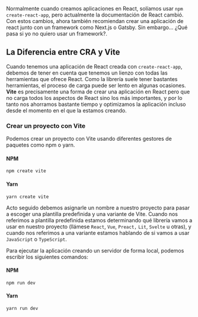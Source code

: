  Normalmente cuando creamos aplicaciones en React, solíamos usar `npm create-react-app`, pero actualmente la documentación de React cambió. Con estos cambios, ahora también recomiendan crear una aplicación de react junto con un framework como Next.js o Gatsby. Sin embargo... ¿Qué pasa si yo no quiero usar un framework?.
## La Diferencia entre CRA y Vite

Cuando tenemos una aplicación de React creada con `create-react-app`, debemos de tener en cuenta que tenemos un lienzo con todas las herramientas que ofrece React. Como la librería suele tener bastantes herramientas, el proceso de carga puede ser lento en algunas ocasiones. **Vite** es precisamente una forma de crear una aplicación en React pero que no carga todos los aspectos de React sino los más importantes, y por lo tanto nos ahorramos bastante tiempo y optimizamos la aplicación incluso desde el momento en el que la estamos creando.

### Crear un proyecto con Vite

Podemos crear un proyecto con Vite usando diferentes gestores de paquetes como npm o yarn.
#### NPM
`npm create vite`
#### Yarn
`yarn create vite`

Acto seguido debemos asignarle un nombre a nuestro proyecto para pasar a escoger una plantilla predefinida y una variante de Vite. Cuando nos referimos a plantilla predefinida estamos determinando qué librería vamos a usar en nuestro proyecto (llámese `React`, `Vue`, `Preact,` `Lit`, `Svelte` u otras), y cuando nos referimos a una variante estamos hablando de si vamos a usar `JavaScript` o `TypeScript`.

Para ejecutar la aplicación creando un servidor de forma local, podemos escribir los siguientes comandos:
#### NPM
`npm run dev`
#### Yarn
`yarn run dev`